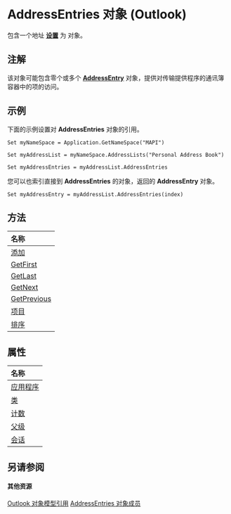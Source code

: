 
# AddressEntries 对象 (Outlook)

包含一个地址 **[设置](84611afe-48b1-185b-df4b-0f004e7436ff.md)** 为 对象。


## 注解

该对象可能包含零个或多个 **[AddressEntry](d4a0a85e-8bab-bc56-57bc-d70c3c570c8e.md)** 对象，提供对传输提供程序的通讯簿容器中的项的访问。


## 示例

下面的示例设置对 **AddressEntries** 对象的引用。






```
Set myNameSpace = Application.GetNameSpace("MAPI") 
 
Set myAddressList = myNameSpace.AddressLists("Personal Address Book") 
 
Set myAddressEntries = myAddressList.AddressEntries
```

您可以也索引直接到 **AddressEntries** 的对象，返回的 **AddressEntry** 对象。




```
Set myAddressEntry = myAddressList.AddressEntries(index)
```


## 方法



|**名称**|
|:-----|
|[添加](b4c37547-8fbd-b1e4-40f3-5cba3cffd6e9.md)|
|[GetFirst](f8f03b6e-d79e-09b5-2f75-6886e699a4b3.md)|
|[GetLast](22b54c0f-5167-ac76-0cff-7ee4a142e1b3.md)|
|[GetNext](7579909c-90a2-660f-6cf5-039a441ccc93.md)|
|[GetPrevious](3d5aa211-212e-9a97-58aa-47d4447c9f47.md)|
|[项目](42156250-3e72-c82c-7038-12cfa02f5f0a.md)|
|[排序](9b381837-9fe9-1041-8297-e8c8dbcdc2e4.md)|

## 属性



|**名称**|
|:-----|
|[应用程序](2ba2a2e6-e584-935b-e24a-77b2d14ebd58.md)|
|[类](ee94c79e-ecff-cd35-cf5c-2733ef77d25e.md)|
|[计数](24b5bdb3-174d-1366-b2f5-c8243c71fa9d.md)|
|[父级](42155333-c917-a950-6162-0ddc8f3616d5.md)|
|[会话](bdd2afb2-a4f7-e31b-9413-94ba7e6ca213.md)|

## 另请参阅


#### 其他资源


[Outlook 对象模型引用](http://msdn.microsoft.com/library/73221b13-d8d8-99b8-3394-b95dbbfd5ddc%28Office.15%29.aspx)
[AddressEntries 对象成员](1a38c073-06f9-06ad-4483-21ad59143f14.md)